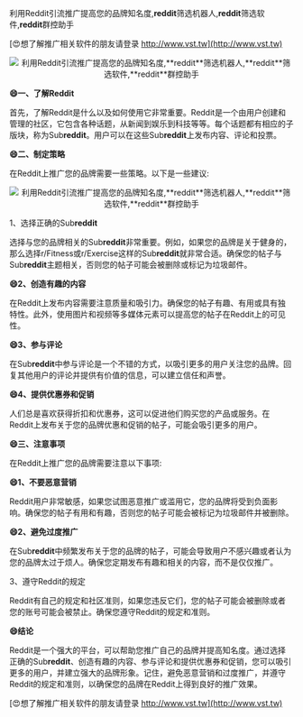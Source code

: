 利用Reddit引流推广提高您的品牌知名度,**reddit**筛选机器人,**reddit**筛选软件,**reddit**群控助手

[😍想了解推广相关软件的朋友请登录 http://www.vst.tw](http://www.vst.tw)

 <center><img src="https://vst.tw/MP4/tuiguang/png/2.png" alt="利用Reddit引流推广提高您的品牌知名度,**reddit**筛选机器人,**reddit**筛选软件,**reddit**群控助手"></center>

**😄一、了解Reddit**

首先，了解Reddit是什么以及如何使用它非常重要。Reddit是一个由用户创建和管理的社区，它包含各种话题，从新闻到娱乐到科技等等。每个话题都有相应的子版块，称为Sub**reddit**。用户可以在这些Sub**reddit**上发布内容、评论和投票。

**😄二、制定策略**

在Reddit上推广您的品牌需要一些策略。以下是一些建议:

 <center><img src="https://vst.tw/MP4/tuiguang/png/3.png" alt="利用Reddit引流推广提高您的品牌知名度,**reddit**筛选机器人,**reddit**筛选软件,**reddit**群控助手"></center>

1、选择正确的Sub**reddit**

选择与您的品牌相关的Sub**reddit**非常重要。例如，如果您的品牌是关于健身的，那么选择r/Fitness或r/Exercise这样的Sub**reddit**就非常合适。确保您的帖子与Sub**reddit**主题相关，否则您的帖子可能会被删除或标记为垃圾邮件。

**😄2、创造有趣的内容**

在Reddit上发布内容需要注意质量和吸引力。确保您的帖子有趣、有用或具有独特性。此外，使用图片和视频等多媒体元素可以提高您的帖子在Reddit上的可见性。

**😄3、参与评论**

在Sub**reddit**中参与评论是一个不错的方式，以吸引更多的用户关注您的品牌。回复其他用户的评论并提供有价值的信息，可以建立信任和声誉。

**😄4、提供优惠券和促销**

人们总是喜欢获得折扣和优惠券，这可以促进他们购买您的产品或服务。在Reddit上发布关于您的品牌优惠和促销的帖子，可能会吸引更多的用户。

**😄三、注意事项**

在Reddit上推广您的品牌需要注意以下事项:

**😄1、不要恶意营销**

Reddit用户非常敏感，如果您试图恶意推广或滥用它，您的品牌将受到负面影响。确保您的帖子有用和有趣，否则您的帖子可能会被标记为垃圾邮件并被删除。

**😄2、避免过度推广**

在Sub**reddit**中频繁发布关于您的品牌的帖子，可能会导致用户不感兴趣或者认为您的品牌太过于烦人。确保您定期发布有趣和相关的内容，而不是仅仅推广。

3、遵守Reddit的规定

Reddit有自己的规定和社区准则，如果您违反它们，您的帖子可能会被删除或者您的账号可能会被禁止。确保您遵守Reddit的规定和准则。

**😄结论**

Reddit是一个强大的平台，可以帮助您推广自己的品牌并提高知名度。通过选择正确的Sub**reddit**、创造有趣的内容、参与评论和提供优惠券和促销，您可以吸引更多的用户，并建立强大的品牌形象。记住，避免恶意营销和过度推广，并遵守Reddit的规定和准则，以确保您的品牌在Reddit上得到良好的推广效果。

[😍想了解推广相关软件的朋友请登录 http://www.vst.tw](http://www.vst.tw)




